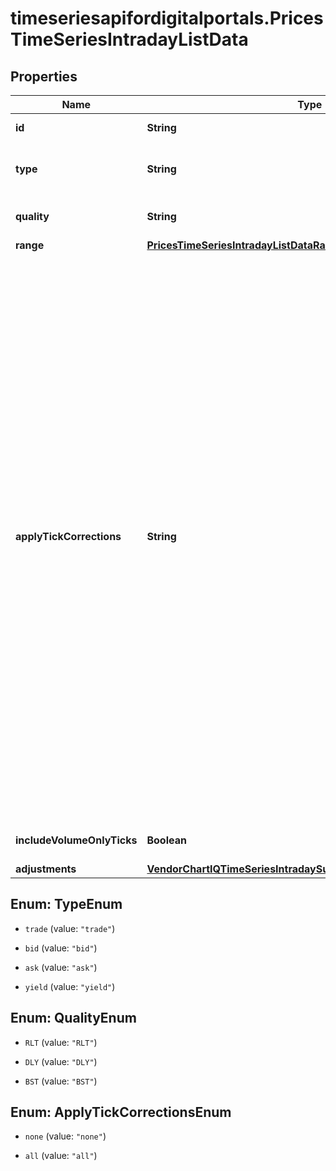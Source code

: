 # timeseriesapifordigitalportals.PricesTimeSeriesIntradayListData

## Properties

Name | Type | Description | Notes
------------ | ------------- | ------------- | -------------
**id** | **String** | Identifier of the notation. | 
**type** | **String** | Type of the price as configured for the customer. | [optional] [default to &#39;trade&#39;]
**quality** | **String** | Quality of the price. | [optional] [default to &#39;DLY&#39;]
**range** | [**PricesTimeSeriesIntradayListDataRange**](PricesTimeSeriesIntradayListDataRange.md) |  | 
**applyTickCorrections** | **String** | This attribute represents the choice whether to apply insert, update, and delete corrections for individual ticks sent by the exchange or devised by FactSet Digital Solutions GmbH.   If the exchange or FactSet Digital Solutions GmbH decides to correct data, a correction instruction tick is sent shortly (usually on the same trading day) after dissemination of the corresponding original tick (if any). The correction instruction is then applied, yielding a corrected view. For \&quot;insert\&quot; corrections, there is no original tick, and the corrected view contains the inserted tick. For \&quot;update\&quot; corrections, the corrected view contains the updated original tick. For \&quot;delete\&quot; corrections, the original tick is removed from the corrected view. | [optional] [default to &#39;none&#39;]
**includeVolumeOnlyTicks** | **Boolean** | Include ticks that contain a volume without a price. | [optional] [default to false]
**adjustments** | [**VendorChartIQTimeSeriesIntradaySubsampleGetDataAdjustments**](VendorChartIQTimeSeriesIntradaySubsampleGetDataAdjustments.md) |  | [optional] 



## Enum: TypeEnum


* `trade` (value: `"trade"`)

* `bid` (value: `"bid"`)

* `ask` (value: `"ask"`)

* `yield` (value: `"yield"`)





## Enum: QualityEnum


* `RLT` (value: `"RLT"`)

* `DLY` (value: `"DLY"`)

* `BST` (value: `"BST"`)





## Enum: ApplyTickCorrectionsEnum


* `none` (value: `"none"`)

* `all` (value: `"all"`)




